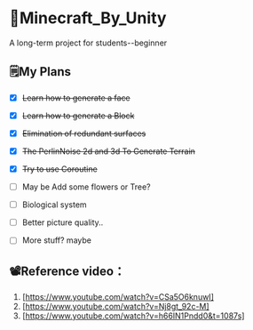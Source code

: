 # 👻Minecraft_By_Unity
A long-term project for students--beginner

## 🗒️My Plans
- [X] ~~Learn how to generate a face~~
- [X] ~~Learn how to generate a Block~~
- [X] ~~Elimination of redundant surfaces~~
- [X] ~~The PerlinNoise 2d and 3d To Generate Terrain~~
- [X] ~~Try to use Coroutine~~
- [ ] May be Add some flowers or Tree?
- [ ] Biological system
- [ ] Better picture quality..
- [ ] More stuff? maybe


## 📽️Reference video：
1. [https://www.youtube.com/watch?v=CSa5O6knuwI]
2. [https://www.youtube.com/watch?v=Nj8gt_92c-M]
3. [https://www.youtube.com/watch?v=h66IN1Pndd0&t=1087s]
